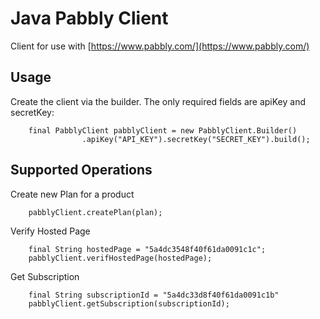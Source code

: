 # Java Pabbly Client
Client for use with [https://www.pabbly.com/](https://www.pabbly.com/)


## Usage

Create the client via the builder.
The only required fields are apiKey and secretKey:

```
	final PabblyClient pabblyClient = new PabblyClient.Builder()
				.apiKey("API_KEY").secretKey("SECRET_KEY").build();
```

## Supported Operations
Create new Plan for a product

```
	pabblyClient.createPlan(plan);
```

Verify Hosted Page

```
	final String hostedPage = "5a4dc3548f40f61da0091c1c";
	pabblyClient.verifHostedPage(hostedPage);
```

Get Subscription

```
	final String subscriptionId = "5a4dc33d8f40f61da0091c1b"
	pabblyClient.getSubscription(subscriptionId);
```


